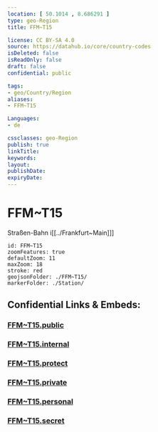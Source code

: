 ```yaml
---
location: [ 50.1014 , 8.686291 ] 
type: geo-Region
title: FFM~T15

license: CC BY-SA 4.0
source: https://datahub.io/core/country-codes
isDeleted: false
isReadOnly: false
draft: false
confidential: public

tags:
- geo/Country/Region
aliases:
- FFM~T15

Languages:
- de

cssclasses: geo-Region
publish: true
linkTitle: 
keywords: 
layout: 
publishDate: 
expiryDate: 
---
```


# FFM~T15

Straßen-Bahn i[[../Frankfurt~Main]]]  

```leaflet
id: FFM~T15
zoomFeatures: true 
defaultZoom: 11 
maxZoom: 18
stroke: red
geojsonFolder: ./FFM~T15/
markerFolder: ./Station/
```


## Confidential Links & Embeds: 

### [FFM~T15.public](/_public/\Earth\Continent\Europe\Europe~Central\Germany\Germany~West\Hessen\counties~Hessen\Frankfurt~MainFFM~T15.public.md) 

### [FFM~T15.internal](/_internal/\Earth\Continent\Europe\Europe~Central\Germany\Germany~West\Hessen\counties~Hessen\Frankfurt~MainFFM~T15.internal.md) 

### [FFM~T15.protect](/_protect/\Earth\Continent\Europe\Europe~Central\Germany\Germany~West\Hessen\counties~Hessen\Frankfurt~MainFFM~T15.protect.md) 

### [FFM~T15.private](/_private/\Earth\Continent\Europe\Europe~Central\Germany\Germany~West\Hessen\counties~Hessen\Frankfurt~MainFFM~T15.private.md) 

### [FFM~T15.personal](/_personal/\Earth\Continent\Europe\Europe~Central\Germany\Germany~West\Hessen\counties~Hessen\Frankfurt~MainFFM~T15.personal.md) 

### [FFM~T15.secret](/_secret/\Earth\Continent\Europe\Europe~Central\Germany\Germany~West\Hessen\counties~Hessen\Frankfurt~MainFFM~T15.secret.md)

